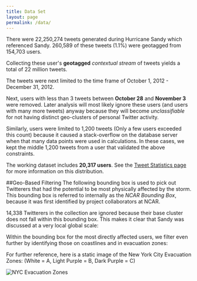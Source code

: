 ```yaml
---
title: Data Set
layout: page
permalink: /data/
---
```


There were 22,250,274 tweets generated during Hurricane Sandy which referenced Sandy.  260,589 of these tweets (1.1%) were geotagged from 154,703 users.

Collecting these user's **geotagged** _contextual stream_ of tweets yields a total of 22 million tweets.

The tweets were next limited to the time frame of October 1, 2012 - December 31, 2012.

Next, users with less than 3 tweets between **October 28** and **November 3** were removed.  Later analysis will most likely ignore these users (and users with many more tweets) anyway because they will become _unclassifiable_ for not having distinct geo-clusters of personal Twitter activity.

Similarly, users were limited to 1,200 tweets (Only a few users exceeded this count) because it caused a stack-overflow on the database server when that many data points were used in calculations.  In these cases, we kept the middle 1,200 tweets from a user that validated the above constraints.

The working dataset includes **20,317 users**.  See the [Tweet Statistics page]({{site.baseurl}}/Tweet_Statistics) for more information on this distribution.


##Geo-Based Filtering
The following bounding box is used to pick out Twitterers that had the potential to be most physically affected by the storm.  This bounding box is referred to internally as the _NCAR Bounding Box_, because it was first identified by project collaborators at NCAR.

<script alt="NCAR Bounding Box" src="https://gist.github.com/582f9f1033eb5f490609.js"></script>

14,338 Twitterers in the collection are ignored because their base cluster does not fall within this bounding box. This makes it clear that Sandy was discussed at a very local global scale: 

<script src="https://gist.github.com/jenningsanderson/6d4802a39dda445300a5.js"></script>

Within the bounding box for the most directly affected users, we filter even further by identifying those on coastlines and in evacuation zones:

<script src="https://gist.github.com/b6f044286f9bb1bc292f.js"></script>

For further reference, here is a static image of the New York City Evacuation Zones: 
(White = A, Light Purple = B, Dark Purple = C)

![NYC Evacuation Zones]({{site.baseurl}}/img_exports/NYC_evacuation_zones.png)